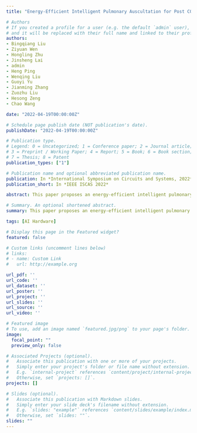 ```yaml
---
title: "Energy-Efficient Intelligent Pulmonary Auscultation for Post COVID-19 Era Wearable Monitoring Enabled by Two-Stage Hybrid Neural Network"

# Authors
# If you created a profile for a user (e.g. the default `admin` user), write the username (folder name) here 
# and it will be replaced with their full name and linked to their profile.
authors:
- Bingqiang Liu
- Ziyuan Wen
- Hongling Zhu
- Jinsheng Lai
- admin
- Heng Ping
- Wenqing Liu
- Guoyi Yu
- Jianming Zhang
- Zuozhu Liu
- Hesong Zeng
- Chao Wang

date: "2022-04-19T00:00:00Z"

# Schedule page publish date (NOT publication's date).
publishDate: "2022-04-19T00:00:00Z"

# Publication type.
# Legend: 0 = Uncategorized; 1 = Conference paper; 2 = Journal article;
# 3 = Preprint / Working Paper; 4 = Report; 5 = Book; 6 = Book section;
# 7 = Thesis; 8 = Patent
publication_types: ["1"]

# Publication name and optional abbreviated publication name.
publication: In *International Symposium on Circuits and Systems, 2022*
publication_short: In *IEEE ISCAS 2022*

abstract: This paper proposes an energy-efficient intelligent pulmonary auscultation system for post COVID-19 era wearable monitoring. This system consists of a tightly coupled two-stage hybrid neural network (TC-TSHNN) model and a corresponding multi-task training paradigm to improve prediction accuracy and generalization ability based on the fact that the number of COVID-19 patients is far less than that of normal people. At the first stage, two-category coarse classification is performed to identify normal and abnormal lung sounds. If the lung sound is abnormal, the second stage would be triggered to perform a four-category fine-grained classification. Besides, discrete wavelet transform is utilized for feature extraction, denoising and data reduction. In addition, advanced lightweight convolutional neural networks are used to reduce the model’s computation and improve the model’s performance. The hybrid network model can achieve 92% computation reduction and energy saving compared with a direct four-category classification when the input lung sound is normal, which is the majority of cases. Experiment results with inter-patient classification on the COVID-19 lung sound dataset from Tongji Hospital in Wuhan City and the ICBHI’17 dataset show that the proposed TC-TSHNN model can significantly reduce power consumption while maintaining competitive performance against the state-of-the-art work.

# Summary. An optional shortened abstract.
summary: This paper proposes an energy-efficient intelligent pulmonary auscultation system for post COVID-19 era wearable monitoring.

tags: [AI Hardware]

# Display this page in the Featured widget?
featured: false

# Custom links (uncomment lines below)
# links:
# - name: Custom Link
#   url: http://example.org

url_pdf: ''
url_code: ''
url_dataset: ''
url_poster: ''
url_project: ''
url_slides: ''
url_source: ''
url_video: ''

# Featured image
# To use, add an image named `featured.jpg/png` to your page's folder. 
image:
  focal_point: ""
  preview_only: false

# Associated Projects (optional).
#   Associate this publication with one or more of your projects.
#   Simply enter your project's folder or file name without extension.
#   E.g. `internal-project` references `content/project/internal-project/index.md`.
#   Otherwise, set `projects: []`.
projects: []

# Slides (optional).
#   Associate this publication with Markdown slides.
#   Simply enter your slide deck's filename without extension.
#   E.g. `slides: "example"` references `content/slides/example/index.md`.
#   Otherwise, set `slides: ""`.
slides: ""
---
```

